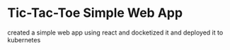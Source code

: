 # Tic-Tac-Toe Simple Web App

created a simple web app using react and docketized it and deployed it to kubernetes
